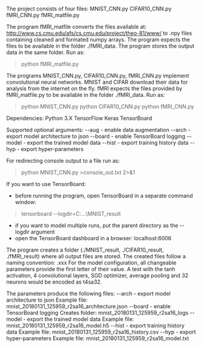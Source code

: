 The project consists of four files:
MNIST_CNN.py
CIFAR10_CNN.py
fMRI_CNN.py
fMRI_matfile.py

The program fMRI_matfile converts the files available at: http://www.cs.cmu.edu/afs/cs.cmu.edu/project/theo-81/www/ to .npy files containing cleaned and formated numpy arrays. The program expects the files to be available in the folder ./fMRI_data. The program stores the output data in the same folder.
Run as:
> python fMRI_matfile.py

The programs MNIST_CNN.py, CIFAR10_CNN.py, fMRI_CNN.py implement convolutional neural networks. MNIST and CIFAR download their data for analysis from the internet on the fly. fMRI expects the files provided by fMRI_matfile.py to be available in the folder ./fMRI_data.
Run as:
> python MNIST_CNN.py <arguments>
> python CIFAR10_CNN.py <arguments>
> python fMRI_CNN.py <arguments>

Dependencies:
Python 3.X
TensorFlow
Keras
TensorBoard

Supported optional arguments:
--aug	- enable data augmentation
--arch	- export model architecture to json
--board	- enable TensorBoard logging
--model	- export the trained model data
--hist	- export training history data
--hyp	- export hyper-parameters

For redirecting console output to a file run as:
> python MNIST_CNN.py >console_out.txt 2>&1

If you want to use TensorBoard:
- before running the program, open TensorBoard in a separate command window:
> tensorboard --logdir=C:\...\MNIST_result
- if you want to model multiple runs, put the parent directory as the --logdir argument
- open the TensorBoard dashboard in a browser:
localhost:6006

The program creates a folder (./MNIST_result, ./CIFAR10_result, ./fMRI_result) where all output files are stored.
The created files follow a naming convention: <dataset>_<date in YYYYMMDD format>_<time in HHmmss format>_<model configuration>_<output file type>.xxx
For the model configuration, all changeable parameters provide the first letter of their value. A test with the tanh activation, 4 convolutional layers, SGD optimizer, average pooling and 32 neurons would be encoded as t4sa32.

The parameters produce the following files:
--arch	- export model architecture to json
	Example file: mnist_20180131_125959_r2sa16_architecture.json
--board	- enable TensorBoard logging
	Creates folder: mnist_20180131_125959_r2sa16_logs
--model	- export the trained model data
	Example file: mnist_20180131_125959_r2sa16_model.h5
--hist	- export training history data
	Example file: mnist_20180131_125959_r2sa16_history.csv
--hyp	- export hyper-parameters
	Example file: mnist_20180131_125959_r2sa16_model.txt